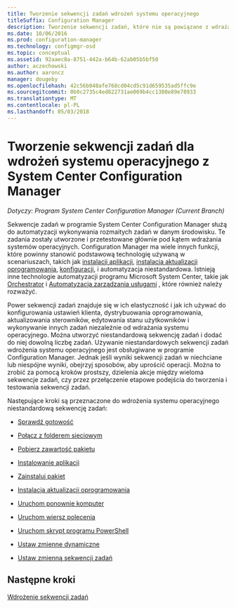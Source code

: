 ```yaml
---
title: Tworzenie sekwencji zadań wdrożeń systemu operacyjnego
titleSuffix: Configuration Manager
description: Tworzenie sekwencji zadań, które nie są powiązane z wdrażaniem systemów operacyjnych, takich jak dystrybucji oprogramowania, aktualizowania sterowników, edytowania stanu użytkowników itp.
ms.date: 10/06/2016
ms.prod: configuration-manager
ms.technology: configmgr-osd
ms.topic: conceptual
ms.assetid: 92aaec8a-8751-442a-b64b-62ab05b5bf50
author: aczechowski
ms.author: aaroncz
manager: dougeby
ms.openlocfilehash: 42c56b048afe768cd04cd5c91d659535ad5ffc9e
ms.sourcegitcommit: 0b0c2735c4ed822731ae069b4cc1380e89e78933
ms.translationtype: MT
ms.contentlocale: pl-PL
ms.lasthandoff: 05/03/2018
---
```

# <a name="create-a-task-sequence-for-non-operating-system-deployments-with-system-center-configuration-manager"></a>Tworzenie sekwencji zadań dla wdrożeń systemu operacyjnego z System Center Configuration Manager

*Dotyczy: Program System Center Configuration Manager (Current Branch)*

Sekwencje zadań w programie System Center Configuration Manager służą do automatyzacji wykonywania rozmaitych zadań w danym środowisku. Te zadania zostały utworzone i przetestowane głównie pod kątem wdrażania systemów operacyjnych.  Configuration Manager ma wiele innych funkcji, które powinny stanowić podstawową technologię używaną w scenariuszach, takich jak [instalacji aplikacji](../../apps/understand/introduction-to-application-management.md), [instalacja aktualizacji oprogramowania](../../sum/understand/software-updates-introduction.md), [konfiguracji](../../compliance/understand/ensure-device-compliance.md), i automatyzacja niestandardowa. Istnieją inne technologie automatyzacji programu Microsoft System Center, takie jak [Orchestrator](https://technet.microsoft.com/library/hh237242.aspx) i [Automatyzacja zarządzania usługami](https://technet.microsoft.com/library/dn469260.aspx) , które również należy rozważyć.  

Power sekwencji zadań znajduje się w ich elastyczność i jak ich używać do konfigurowania ustawień klienta, dystrybuowania oprogramowania, aktualizowania sterowników, edytowania stanu użytkowników i wykonywanie innych zadań niezależnie od wdrażania systemu operacyjnego. Można utworzyć niestandardową sekwencję zadań i dodać do niej dowolną liczbę zadań. Używanie niestandardowych sekwencji zadań wdrożenia systemu operacyjnego jest obsługiwane w programie Configuration Manager. Jednak jeśli wyniki sekwencji zadań w niechciane lub niespójne wyniki, obejrzyj sposobów, aby uprościć operacji. Można to zrobić za pomocą kroków prostszy, dzielenia akcje między wieloma sekwencje zadań, czy przez przełączenie etapowe podejścia do tworzenia i testowania sekwencji zadań.

 Następujące kroki są przeznaczone do wdrożenia systemu operacyjnego niestandardową sekwencję zadań:  

-   [Sprawdź gotowość](../understand/task-sequence-steps.md#BKMK_CheckReadiness)  

-   [Połącz z folderem sieciowym](../understand/task-sequence-steps.md#BKMK_ConnectToNetworkFolder)  

-   [Pobierz zawartość pakietu](../understand/task-sequence-steps.md#BKMK_DownloadPackageContent)  

-   [Instalowanie aplikacji](../understand/task-sequence-steps.md#BKMK_InstallApplication)  

-   [Zainstaluj pakiet](../understand/task-sequence-steps.md#BKMK_InstallPackage)  

-   [Instalacja aktualizacji oprogramowania](../understand/task-sequence-steps.md#BKMK_InstallSoftwareUpdates)  

-   [Uruchom ponownie komputer](../understand/task-sequence-steps.md#BKMK_RestartComputer)   

-   [Uruchom wiersz polecenia](../understand/task-sequence-steps.md#BKMK_RunCommandLine)  

-   [Uruchom skrypt programu PowerShell](../understand/task-sequence-steps.md#BKMK_RunPowerShellScript)  

-   [Ustaw zmienne dynamiczne](../understand/task-sequence-steps.md#BKMK_SetDynamicVariables)  

-   [Ustaw zmienną sekwencji zadań](../understand/task-sequence-steps.md#BKMK_SetTaskSequenceVariable)  

## <a name="next-steps"></a>Następne kroki 
[Wdrożenie sekwencji zadań](manage-task-sequences-to-automate-tasks.md#BKMK_DeployTS)

